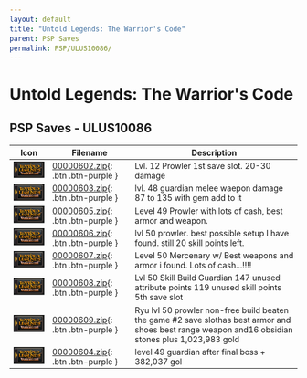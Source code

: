 ```yaml
---
layout: default
title: "Untold Legends: The Warrior's Code"
parent: PSP Saves
permalink: PSP/ULUS10086/
---
```

# Untold Legends: The Warrior's Code

## PSP Saves - ULUS10086

| Icon | Filename | Description |
|------|----------|-------------|
| ![Untold Legends: The Warrior's Code](ICON0.PNG) | [00000602.zip](00000602.zip){: .btn .btn-purple } | Lvl. 12 Prowler 1st save slot. 20-30 damage |
| ![Untold Legends: The Warrior's Code](ICON0.PNG) | [00000603.zip](00000603.zip){: .btn .btn-purple } | lvl. 48 guardian melee waepon damage 87 to 135 with gem add to it |
| ![Untold Legends: The Warrior's Code](ICON0.PNG) | [00000605.zip](00000605.zip){: .btn .btn-purple } | Level 49 Prowler with lots of cash, best armor and weapon. |
| ![Untold Legends: The Warrior's Code](ICON0.PNG) | [00000606.zip](00000606.zip){: .btn .btn-purple } | lvl 50 prowler. best possible setup I have found. still 20 skill points left. |
| ![Untold Legends: The Warrior's Code](ICON0.PNG) | [00000607.zip](00000607.zip){: .btn .btn-purple } | Level 50 Mercenary w/ Best weapons and armor i found. Lots of cash...!!!! |
| ![Untold Legends: The Warrior's Code](ICON0.PNG) | [00000608.zip](00000608.zip){: .btn .btn-purple } | Lvl 50 Skill Build Guardian 147 unused attribute points 119 unused skill points 5th save slot |
| ![Untold Legends: The Warrior's Code](ICON0.PNG) | [00000609.zip](00000609.zip){: .btn .btn-purple } | Ryu lvl 50 prowler non-free build beaten the game #2 save slothas best armor and shoes best range weapon and16 obsidian stones plus 1,023,983 gold |
| ![Untold Legends: The Warrior's Code](ICON0.PNG) | [00000604.zip](00000604.zip){: .btn .btn-purple } | level 49 guardian after final boss + 382,037 gol |

